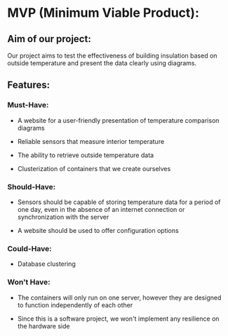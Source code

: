 # MVP (Minimum Viable Product):

## Aim of our project:

Our project aims to test the effectiveness of building insulation based on outside temperature and present the data clearly using diagrams.

## Features:
### Must-Have:

- A website for a user-friendly presentation of temperature comparison diagrams

- Reliable sensors that measure interior temperature

- The ability to retrieve outside temperature data

- Clusterization of containers that we create ourselves

### Should-Have:
- Sensors should be capable of storing temperature data for a period of one day, even in the absence of an internet connection or synchronization with the server

- A website should be used to offer configuration options

### Could-Have:
- Database clustering

### Won't Have:
- The containers will only run on one server, however they are designed to function independently of each other

- Since this is a software project, we won't implement any resilience on the hardware side
